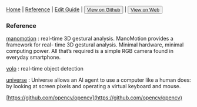 [Home](/README.md) | [Reference](/reference.md) | [Edit Guide](/editguide.md) | <button class="nav" ><a href="https://github.com/whatifif/handgesture/">View on Github</a></button>  |  <button class="nav" ><a href="https://whatifif.github.io/handgesture/">View on Web</a></button>

### Reference

[manomotion](https://www.manomotion.com/get-started/) : real-time 3D gestural analysis. 
ManoMotion provides a framework for real- time 3D gestural analysis. Minimal hardware, minimal computing power. All that’s required is a simple RGB camera found in everyday smartphone.


[yolo](https://pjreddie.com/darknet/yolo/) : real-time object detection


[universe](https://blog.openai.com/universe/) : Universe allows an AI agent to use a computer like a human does: by looking at screen pixels and operating a virtual keyboard and mouse. 

[https://github.com/opencv/opencv](https://github.com/opencv/opencv)
